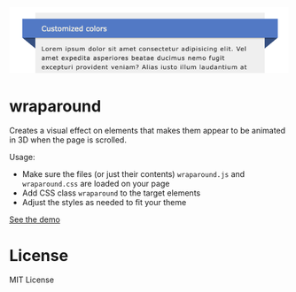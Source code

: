 <img src="example.png" title="An example of the effect applied on a header" />

# wraparound

Creates a visual effect on elements that makes them appear to be animated in 3D when the page is scrolled.

Usage:
* Make sure the files (or just their contents) `wraparound.js` and `wraparound.css` are loaded on your page
* Add CSS class `wraparound` to the target elements
* Adjust the styles as needed to fit your theme

[See the demo](http://tapiocode.github.io/wraparound/)

# License

MIT License
